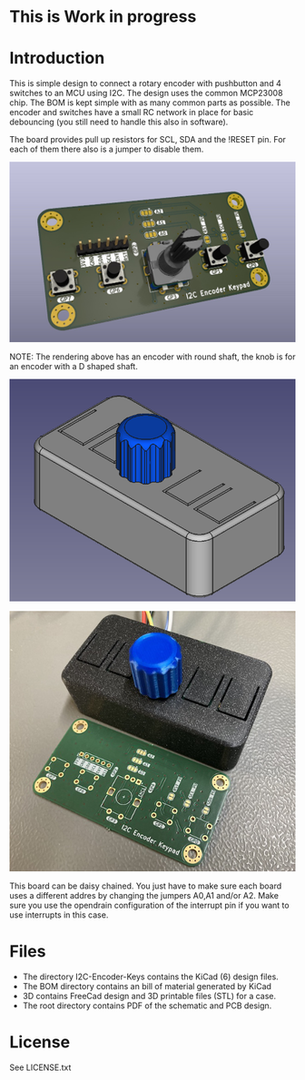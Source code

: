 
# This is Work in progress

# Introduction

This is simple design to connect a rotary encoder with pushbutton and 4 switches to an MCU using I2C. The design uses the common MCP23008 chip. The BOM is kept simple with as many common parts as possible. The encoder and switches have a small RC network in place for basic debouncing (you still need to handle this also in software).

The board provides pull up resistors for SCL, SDA and the !RESET pin. For each of them there also is a jumper to disable them.

![alt Raytraced front of PCB with components](images/PCB%20render%20v1.jpg)

NOTE: The rendering above has an encoder with round shaft, the knob is for an encoder with a D shaped shaft.

![alt Raytraced case with knob](images/Case-w-Top.png)

![alt Photo of assembled case with knob](images/Final-case.jpg)


This board can be daisy chained. You just have to make sure each board uses a different addres by changing the jumpers A0,A1 and/or A2. Make sure you use the opendrain configuration of the interrupt pin if you want to use interrupts in this case.

# Files

 - The directory I2C-Encoder-Keys contains the KiCad (6) design files.
 - The BOM directory contains an bill of material generated by KiCad
 - 3D contains FreeCad design and 3D printable files (STL) for a case.
 - The root directory contains PDF of the schematic and PCB design.

# License 

See LICENSE.txt
